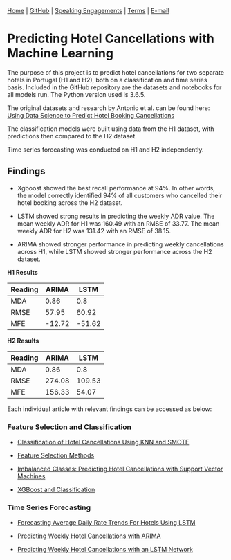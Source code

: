 [Home](https://mgcodesandstats.github.io/) |
[GitHub](https://github.com/mgcodesandstats) |
[Speaking Engagements](https://mgcodesandstats.github.io/speaking-engagements/) |
[Terms](https://mgcodesandstats.github.io/terms/) |
[E-mail](mailto:contact@michael-grogan.com)

# Predicting Hotel Cancellations with Machine Learning

The purpose of this project is to predict hotel cancellations for two separate hotels in Portugal (H1 and H2), both on a classification and time series basis. Included in the GitHub repository are the datasets and notebooks for all models run. The Python version used is 3.6.5.

The original datasets and research by Antonio et al. can be found here: [Using Data Science to Predict Hotel Booking Cancellations](https://www.researchgate.net/publication/309379684_Using_Data_Science_to_Predict_Hotel_Booking_Cancellations)

The classification models were built using data from the H1 dataset, with predictions then compared to the H2 dataset.

Time series forecasting was conducted on H1 and H2 independently.

## Findings

* Xgboost showed the best recall performance at 94%. In other words, the model correctly identified 94% of all customers who cancelled their hotel booking across the H2 dataset.

* LSTM showed strong results in predicting the weekly ADR value. The mean weekly ADR for H1 was 160.49 with an RMSE of 33.77. The mean weekly ADR for H2 was 131.42 with an RMSE of 38.15.

* ARIMA showed stronger performance in predicting weekly cancellations across H1, while LSTM showed stronger performance across the H2 dataset.

**H1 Results**

| Reading      | ARIMA | LSTM |
| ----------- | ----------- | ----------- |
| MDA      | 0.86       | 0.8       |
| RMSE   | 57.95        | 60.92       |
| MFE   | -12.72        | -51.62        |


**H2 Results**

| Reading      | ARIMA | LSTM |
| ----------- | ----------- | ----------- |
| MDA      | 0.86       | 0.8       |
| RMSE   | 274.08        | 109.53        |
| MFE   | 156.33        | 54.07        |

Each individual article with relevant findings can be accessed as below:

### Feature Selection and Classification

* [Classification of Hotel Cancellations Using KNN and SMOTE](https://www.michael-grogan.com/hotel-modelling/articles/knn)

* [Feature Selection Methods](https://www.michael-grogan.com/hotel-modelling/articles/feature_selection)

* [Imbalanced Classes: Predicting Hotel Cancellations with Support Vector Machines](https://www.michael-grogan.com/hotel-modelling/articles/unbalanced_svm)

* [XGBoost and Classification](https://www.michael-grogan.com/hotel-modelling/articles/boosting)

### Time Series Forecasting

* [Forecasting Average Daily Rate Trends For Hotels Using LSTM](https://www.michael-grogan.com/hotel-modelling/articles/lstm_adr)

* [Predicting Weekly Hotel Cancellations with ARIMA](https://www.michael-grogan.com/hotel-modelling/articles/arima)

* [Predicting Weekly Hotel Cancellations with an LSTM Network](https://www.michael-grogan.com/hotel-modelling/articles/lstm_weeklycancellations)
